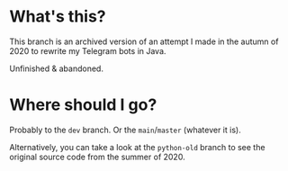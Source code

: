 # What's this?

This branch is an archived version of an attempt I made in the autumn of 2020 to rewrite my Telegram bots in Java.

Unfinished & abandoned.

# Where should I go?

Probably to the `dev` branch. Or the `main`/`master` (whatever it is).

Alternatively, you can take a look at the `python-old` branch to see the original source code from the summer of 2020.

